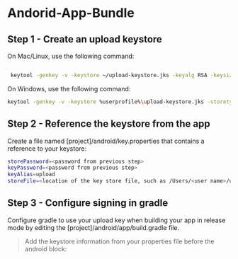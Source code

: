 # Andorid-App-Bundle


## Step 1 - Create an upload keystore
  
On Mac/Linux, use the following command:
 ```bash
 
  keytool -genkey -v -keystore ~/upload-keystore.jks -keyalg RSA -keysize 2048 -validity 10000 -alias upload
 ```

On Windows, use the following command:
  ```bash
 keytool -genkey -v -keystore %userprofile%\upload-keystore.jks -storetype JKS -keyalg RSA -keysize 2048 -validity 10000 -alias upload
  ```
## Step 2 - Reference the keystore from the app
Create a file named [project]/android/key.properties that contains a reference to your keystore:
  ```bash
  storePassword=<password from previous step>
keyPassword=<password from previous step>
keyAlias=upload
storeFile=<location of the key store file, such as /Users/<user name>/upload-keystore.jks>
```
## Step 3 - Configure signing in gradle

Configure gradle to use your upload key when building your app in release mode by editing the [project]/android/app/build.gradle file.
> Add the keystore information from your properties file before the android block:
 

